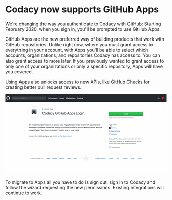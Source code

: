 # Codacy now supports GitHub Apps

We're changing the way you authenticate to Codacy with GitHub: Starting February 2020, when you sign in, you'll be prompted to use GitHub Apps.

GitHub Apps are the new preferred way of building products that work with GitHub repositories. Unlike right now, where you must grant access to everything in your account, with Apps you'll be able to select which accounts, organizations, and repositories Codacy has access to. You can also grant access to more later. If you previously wanted to grant access to only one of your organizations or only a specific repository, Apps will have you covered.

Using Apps also unlocks access to new APIs, like GitHub Checks for creating better pull request reviews.

![ghapps.gif](/images/ghapps.gif)

To migrate to Apps all you have to do is sign out, sign in to Codacy and follow the wizard requesting the new permissions. Existing integrations will continue to work.
